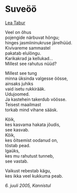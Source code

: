 # Suveöö

[Lea Tabur](./)

Veel on õhus  
pojengide närbuvat hõngu;  
hinges jasmiininukruse järelhüüd.  
Kivivareme sammastel  
pakatab elulõngu.  
Karikakrad ja kellukad...  
Millest see rahutus nüüd?

Millest see tung  
minna üksinda valgesse öösse,  
ainsaks juhiks  
vaid isetu rukkirääk.  
Udujoomed.  
Ja kastehein takerdub vöösse.  
Teisest maailmast  
torkab mind vihane sääsk.

Kõik,  
kes kasvama hakata jõudis,  
see kasvab.  
Kõik,  
kes õitsemist oodanud on,  
tõstab pead.  
Igaüks,  
kes mu rahutust tunneb,  
see vastab.

Vaikust rebestab kägu,  
kes ikka veel kukkuma peab.

_6. juuli 2005, Kannistul_

